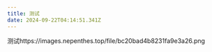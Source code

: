 ```yaml
---
title: 测试
date: 2024-09-22T04:14:51.341Z
---
```


测试https://images.nepenthes.top/file/bc20bad4b8231fa9e3a26.png